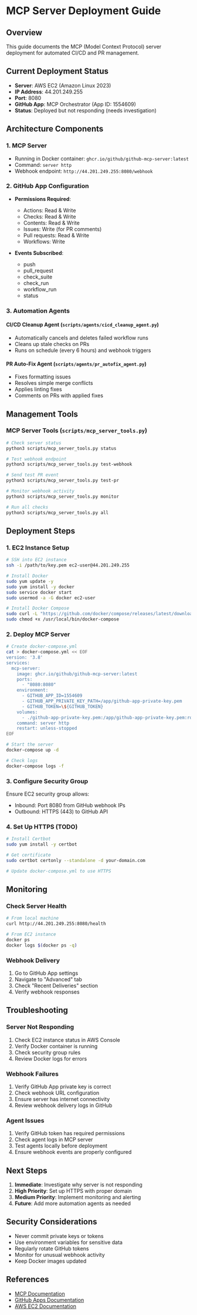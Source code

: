 # MCP Server Deployment Guide

## Overview
This guide documents the MCP (Model Context Protocol) server deployment for automated CI/CD and PR management.

## Current Deployment Status
- **Server**: AWS EC2 (Amazon Linux 2023)
- **IP Address**: 44.201.249.255
- **Port**: 8080
- **GitHub App**: MCP Orchestrator (App ID: 1554609)
- **Status**: Deployed but not responding (needs investigation)

## Architecture Components

### 1. MCP Server
- Running in Docker container: `ghcr.io/github/github-mcp-server:latest`
- Command: `server http`
- Webhook endpoint: `http://44.201.249.255:8080/webhook`

### 2. GitHub App Configuration
- **Permissions Required**:
  - Actions: Read & Write
  - Checks: Read & Write
  - Contents: Read & Write
  - Issues: Write (for PR comments)
  - Pull requests: Read & Write
  - Workflows: Write

- **Events Subscribed**:
  - push
  - pull_request
  - check_suite
  - check_run
  - workflow_run
  - status

### 3. Automation Agents

#### CI/CD Cleanup Agent (`scripts/agents/cicd_cleanup_agent.py`)
- Automatically cancels and deletes failed workflow runs
- Cleans up stale checks on PRs
- Runs on schedule (every 6 hours) and webhook triggers

#### PR Auto-Fix Agent (`scripts/agents/pr_autofix_agent.py`)
- Fixes formatting issues
- Resolves simple merge conflicts
- Applies linting fixes
- Comments on PRs with applied fixes

## Management Tools

### MCP Server Tools (`scripts/mcp_server_tools.py`)
```bash
# Check server status
python3 scripts/mcp_server_tools.py status

# Test webhook endpoint
python3 scripts/mcp_server_tools.py test-webhook

# Send test PR event
python3 scripts/mcp_server_tools.py test-pr

# Monitor webhook activity
python3 scripts/mcp_server_tools.py monitor

# Run all checks
python3 scripts/mcp_server_tools.py all
```

## Deployment Steps

### 1. EC2 Instance Setup
```bash
# SSH into EC2 instance
ssh -i /path/to/key.pem ec2-user@44.201.249.255

# Install Docker
sudo yum update -y
sudo yum install -y docker
sudo service docker start
sudo usermod -a -G docker ec2-user

# Install Docker Compose
sudo curl -L "https://github.com/docker/compose/releases/latest/download/docker-compose-$(uname -s)-$(uname -m)" -o /usr/local/bin/docker-compose
sudo chmod +x /usr/local/bin/docker-compose
```

### 2. Deploy MCP Server
```bash
# Create docker-compose.yml
cat > docker-compose.yml << EOF
version: '3.8'
services:
  mcp-server:
    image: ghcr.io/github/github-mcp-server:latest
    ports:
      - "8080:8080"
    environment:
      - GITHUB_APP_ID=1554609
      - GITHUB_APP_PRIVATE_KEY_PATH=/app/github-app-private-key.pem
      - GITHUB_TOKEN=\${GITHUB_TOKEN}
    volumes:
      - ./github-app-private-key.pem:/app/github-app-private-key.pem:ro
    command: server http
    restart: unless-stopped
EOF

# Start the server
docker-compose up -d

# Check logs
docker-compose logs -f
```

### 3. Configure Security Group
Ensure EC2 security group allows:
- Inbound: Port 8080 from GitHub webhook IPs
- Outbound: HTTPS (443) to GitHub API

### 4. Set Up HTTPS (TODO)
```bash
# Install Certbot
sudo yum install -y certbot

# Get certificate
sudo certbot certonly --standalone -d your-domain.com

# Update docker-compose.yml to use HTTPS
```

## Monitoring

### Check Server Health
```bash
# From local machine
curl http://44.201.249.255:8080/health

# From EC2 instance
docker ps
docker logs $(docker ps -q)
```

### Webhook Delivery
1. Go to GitHub App settings
2. Navigate to "Advanced" tab
3. Check "Recent Deliveries" section
4. Verify webhook responses

## Troubleshooting

### Server Not Responding
1. Check EC2 instance status in AWS Console
2. Verify Docker container is running
3. Check security group rules
4. Review Docker logs for errors

### Webhook Failures
1. Verify GitHub App private key is correct
2. Check webhook URL configuration
3. Ensure server has internet connectivity
4. Review webhook delivery logs in GitHub

### Agent Issues
1. Verify GitHub token has required permissions
2. Check agent logs in MCP server
3. Test agents locally before deployment
4. Ensure webhook events are properly configured

## Next Steps

1. **Immediate**: Investigate why server is not responding
2. **High Priority**: Set up HTTPS with proper domain
3. **Medium Priority**: Implement monitoring and alerting
4. **Future**: Add more automation agents as needed

## Security Considerations

- Never commit private keys or tokens
- Use environment variables for sensitive data
- Regularly rotate GitHub tokens
- Monitor for unusual webhook activity
- Keep Docker images updated

## References

- [MCP Documentation](https://github.com/github/mcp)
- [GitHub Apps Documentation](https://docs.github.com/en/developers/apps)
- [AWS EC2 Documentation](https://docs.aws.amazon.com/ec2/)
